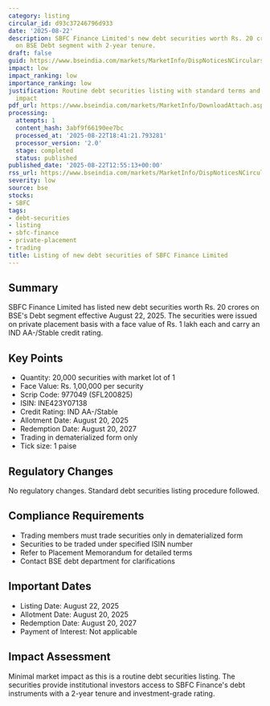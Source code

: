 ```yaml
---
category: listing
circular_id: d93c37246796d933
date: '2025-08-22'
description: SBFC Finance Limited's new debt securities worth Rs. 20 crores listed
  on BSE Debt segment with 2-year tenure.
draft: false
guid: https://www.bseindia.com/markets/MarketInfo/DispNoticesNCirculars.aspx?Noticeid={97401939-111A-400E-A774-FBAB9AF275EF}&noticeno=20250822-38&dt=08/22/2025&icount=38&totcount=86&flag=0
impact: low
impact_ranking: low
importance_ranking: low
justification: Routine debt securities listing with standard terms and limited market
  impact
pdf_url: https://www.bseindia.com/markets/MarketInfo/DownloadAttach.aspx?id=20250822-38&attachedId=
processing:
  attempts: 1
  content_hash: 3abf9f66190ee7bc
  processed_at: '2025-08-22T18:41:21.793281'
  processor_version: '2.0'
  stage: completed
  status: published
published_date: '2025-08-22T12:55:13+00:00'
rss_url: https://www.bseindia.com/markets/MarketInfo/DispNoticesNCirculars.aspx?Noticeid={97401939-111A-400E-A774-FBAB9AF275EF}&noticeno=20250822-38&dt=08/22/2025&icount=38&totcount=86&flag=0
severity: low
source: bse
stocks:
- SBFC
tags:
- debt-securities
- listing
- sbfc-finance
- private-placement
- trading
title: Listing of new debt securities of SBFC Finance Limited
---
```


## Summary

SBFC Finance Limited has listed new debt securities worth Rs. 20 crores on BSE's Debt segment effective August 22, 2025. The securities were issued on private placement basis with a face value of Rs. 1 lakh each and carry an IND AA-/Stable credit rating.

## Key Points

- Quantity: 20,000 securities with market lot of 1
- Face Value: Rs. 1,00,000 per security
- Scrip Code: 977049 (SFL200825)
- ISIN: INE423Y07138
- Credit Rating: IND AA-/Stable
- Allotment Date: August 20, 2025
- Redemption Date: August 20, 2027
- Trading in dematerialized form only
- Tick size: 1 paise

## Regulatory Changes

No regulatory changes. Standard debt securities listing procedure followed.

## Compliance Requirements

- Trading members must trade securities only in dematerialized form
- Securities to be traded under specified ISIN number
- Refer to Placement Memorandum for detailed terms
- Contact BSE debt department for clarifications

## Important Dates

- Listing Date: August 22, 2025
- Allotment Date: August 20, 2025
- Redemption Date: August 20, 2027
- Payment of Interest: Not applicable

## Impact Assessment

Minimal market impact as this is a routine debt securities listing. The securities provide institutional investors access to SBFC Finance's debt instruments with a 2-year tenure and investment-grade rating.